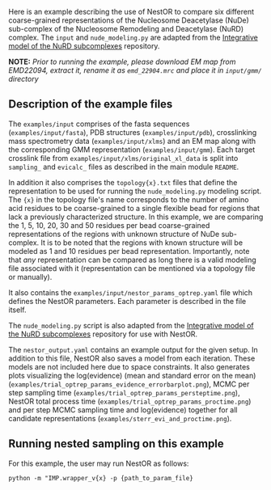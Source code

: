 Here is an example describing the use of NestOR to compare six different coarse-grained representations of the Nucleosome Deacetylase (NuDe) sub-complex of the Nucleosome Remodeling and Deacetylase (NuRD) complex. The `input` and `nude_modeling.py` are adapted from the [Integrative model of the NuRD subcomplexes](https://github.com/isblab/nurd) repository.

**NOTE:** _Prior to running the example, please download EM map from EMD22094, extract it, rename it as `emd_22904.mrc` and place it in `input/gmm/` directory_

## Description of the example files
The `examples/input` comprises of the fasta sequences (`examples/input/fasta`), PDB structures (`examples/input/pdb`), crosslinking mass spectrometry data (`examples/input/xlms`) and an EM map along with the corresponding GMM representation (`examples/input/gmm`). Each target crosslink file from `examples/input/xlms/original_xl_data` is split into `sampling_` and `evicalc_` files as described in the main module `README`.

In addition it also comprises the `topology{x}.txt` files that define the representation to be used for running the `nude_modeling.py` modeling script. The `{x}` in the topology file's name corresponds to the number of amino acid residues to be coarse-grained to a single flexible bead for regions that lack a previously characterized structure. In this example, we are comparing the 1, 5, 10, 20, 30 and 50 residues per bead coarse-grained representations of the regions with unknown structure of NuDe sub-complex. It is to be noted that the regions with known structure will be modeled as 1 and 10 residues per bead representation. Importantly, note that *any* representation can be compared as long there is a valid modeling file associated with it (representation can be mentioned via a topology file or manually). 

It also contains the `examples/input/nestor_params_optrep.yaml` file which defines the NestOR parameters. Each parameter is described in the file itself. 

The `nude_modeling.py` script is also adapted from the [Integrative model of the NuRD subcomplexes](https://github.com/isblab/nurd) repository for use with NestOR.

The `nestor_output.yaml` contains an example output for the given setup. In addition to this file, NestOR also saves a model from each iteration. These models are not included here due to space constraints. It also generates plots visualizing the log(evidence) (mean and standard error on the mean) (`examples/trial_optrep_params_evidence_errorbarplot.png`), MCMC per step sampling time (`examples/trial_optrep_params_persteptime.png`), NestOR total process time (`examples/trial_optrep_params_proctime.png`) and per step MCMC sampling time and log(evidence) together for all candidate representations (`examples/sterr_evi_and_proctime.png`). 

## Running nested sampling on this example
For this example, the user may run NestOR as follows:
```
python -m "IMP.wrapper_v{x} -p {path_to_param_file}
```
